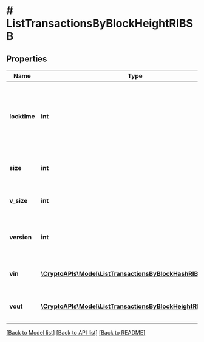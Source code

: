 # # ListTransactionsByBlockHeightRIBSB

## Properties

Name | Type | Description | Notes
------------ | ------------- | ------------- | -------------
**locktime** | **int** | Represents the time at which a particular transaction can be added to the blockchain. |
**size** | **int** | Represents the total size of this transaction. |
**v_size** | **int** | Represents the virtual size of this transaction. |
**version** | **int** | Represents the transaction version number. |
**vin** | [**\CryptoAPIs\Model\ListTransactionsByBlockHashRIBSBVin[]**](ListTransactionsByBlockHashRIBSBVin.md) | Represents the transaction inputs. |
**vout** | [**\CryptoAPIs\Model\ListTransactionsByBlockHeightRIBSBVout[]**](ListTransactionsByBlockHeightRIBSBVout.md) | Represents the transaction outputs. |

[[Back to Model list]](../../README.md#models) [[Back to API list]](../../README.md#endpoints) [[Back to README]](../../README.md)
